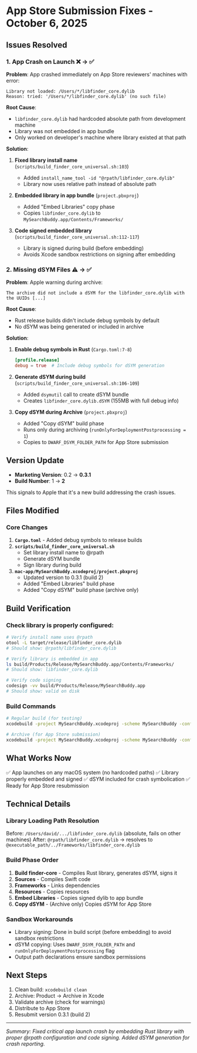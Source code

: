 # App Store Submission Fixes - October 6, 2025

## Issues Resolved

### 1. **App Crash on Launch** ❌ → ✅
**Problem**: App crashed immediately on App Store reviewers' machines with error:
```
Library not loaded: /Users/*/libfinder_core.dylib
Reason: tried: '/Users/*/libfinder_core.dylib' (no such file)
```

**Root Cause**:
- `libfinder_core.dylib` had hardcoded absolute path from development machine
- Library was not embedded in app bundle
- Only worked on developer's machine where library existed at that path

**Solution**:
1. **Fixed library install name** (`scripts/build_finder_core_universal.sh:103`)
   - Added `install_name_tool -id "@rpath/libfinder_core.dylib"`
   - Library now uses relative path instead of absolute path

2. **Embedded library in app bundle** (`project.pbxproj`)
   - Added "Embed Libraries" copy phase
   - Copies `libfinder_core.dylib` to `MySearchBuddy.app/Contents/Frameworks/`

3. **Code signed embedded library** (`scripts/build_finder_core_universal.sh:112-117`)
   - Library is signed during build (before embedding)
   - Avoids Xcode sandbox restrictions on signing after embedding

### 2. **Missing dSYM Files** ⚠️ → ✅
**Problem**: Apple warning during archive:
```
The archive did not include a dSYM for the libfinder_core.dylib with the UUIDs [...]
```

**Root Cause**:
- Rust release builds didn't include debug symbols by default
- No dSYM was being generated or included in archive

**Solution**:
1. **Enable debug symbols in Rust** (`Cargo.toml:7-8`)
   ```toml
   [profile.release]
   debug = true  # Include debug symbols for dSYM generation
   ```

2. **Generate dSYM during build** (`scripts/build_finder_core_universal.sh:106-109`)
   - Added `dsymutil` call to create dSYM bundle
   - Creates `libfinder_core.dylib.dSYM` (155MB with full debug info)

3. **Copy dSYM during Archive** (`project.pbxproj`)
   - Added "Copy dSYM" build phase
   - Runs only during archiving (`runOnlyForDeploymentPostprocessing = 1`)
   - Copies to `DWARF_DSYM_FOLDER_PATH` for App Store submission

## Version Update
- **Marketing Version**: 0.2 → **0.3.1**
- **Build Number**: 1 → **2**

This signals to Apple that it's a new build addressing the crash issues.

## Files Modified

### Core Changes
1. **`Cargo.toml`** - Added debug symbols to release builds
2. **`scripts/build_finder_core_universal.sh`**
   - Set library install name to @rpath
   - Generate dSYM bundle
   - Sign library during build
3. **`mac-app/MySearchBuddy.xcodeproj/project.pbxproj`**
   - Updated version to 0.3.1 (build 2)
   - Added "Embed Libraries" build phase
   - Added "Copy dSYM" build phase (archive only)

## Build Verification

### Check library is properly configured:
```bash
# Verify install name uses @rpath
otool -L target/release/libfinder_core.dylib
# Should show: @rpath/libfinder_core.dylib

# Verify library is embedded in app
ls build/Products/Release/MySearchBuddy.app/Contents/Frameworks/
# Should show: libfinder_core.dylib

# Verify code signing
codesign -vv build/Products/Release/MySearchBuddy.app
# Should show: valid on disk
```

### Build Commands
```bash
# Regular build (for testing)
xcodebuild -project MySearchBuddy.xcodeproj -scheme MySearchBuddy -configuration Release build

# Archive (for App Store submission)
xcodebuild -project MySearchBuddy.xcodeproj -scheme MySearchBuddy -configuration Release archive
```

## What Works Now

✅ App launches on any macOS system (no hardcoded paths)
✅ Library properly embedded and signed
✅ dSYM included for crash symbolication
✅ Ready for App Store resubmission

## Technical Details

### Library Loading Path Resolution
Before: `/Users/david/.../libfinder_core.dylib` (absolute, fails on other machines)
After: `@rpath/libfinder_core.dylib` → resolves to `@executable_path/../Frameworks/libfinder_core.dylib`

### Build Phase Order
1. **Build finder-core** - Compiles Rust library, generates dSYM, signs it
2. **Sources** - Compiles Swift code
3. **Frameworks** - Links dependencies
4. **Resources** - Copies resources
5. **Embed Libraries** - Copies signed dylib to app bundle
6. **Copy dSYM** - (Archive only) Copies dSYM for App Store

### Sandbox Workarounds
- Library signing: Done in build script (before embedding) to avoid sandbox restrictions
- dSYM copying: Uses `DWARF_DSYM_FOLDER_PATH` and `runOnlyForDeploymentPostprocessing` flag
- Output path declarations ensure sandbox permissions

## Next Steps

1. Clean build: `xcodebuild clean`
2. Archive: Product → Archive in Xcode
3. Validate archive (check for warnings)
4. Distribute to App Store
5. Resubmit version 0.3.1 (build 2)

---
*Summary: Fixed critical app launch crash by embedding Rust library with proper @rpath configuration and code signing. Added dSYM generation for crash reporting.*
